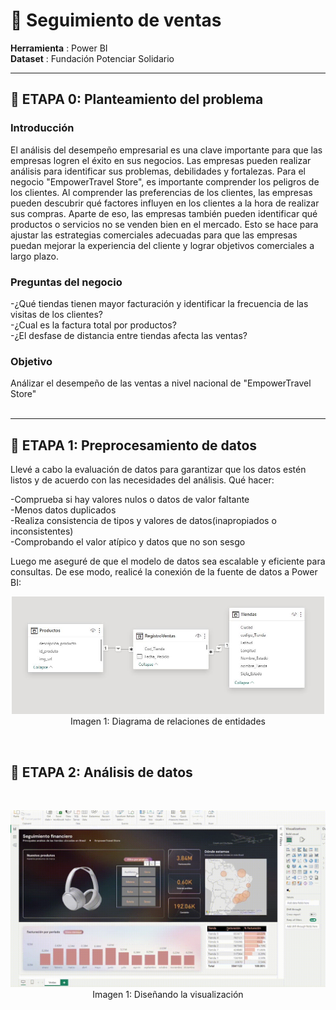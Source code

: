# 🛒 **Seguimiento de ventas**
 
**Herramienta** : Power BI <br>
**Dataset** : Fundación Potenciar Solidario <br>
 
 ---
 
## 📂 **ETAPA 0: Planteamiento del problema** 
### Introducción
El análisis del desempeño empresarial es una clave importante para que las empresas logren el éxito en sus negocios. Las empresas pueden realizar análisis para identificar sus problemas, debilidades y fortalezas. Para el negocio "EmpowerTravel Store", es importante comprender los peligros de los clientes. Al comprender las preferencias de los clientes, las empresas pueden descubrir qué factores influyen en los clientes a la hora de realizar sus compras. Aparte de eso, las empresas también pueden identificar qué productos o servicios no se venden bien en el mercado. Esto se hace para ajustar las estrategias comerciales adecuadas para que las empresas puedan mejorar la experiencia del cliente y lograr objetivos comerciales a largo plazo.

### Preguntas del negocio
-¿Qué tiendas tienen mayor facturación y identificar la frecuencia de las visitas de los clientes?  <br>
-¿Cual es la factura total por productos?  <br>
-¿El desfase de distancia entre tiendas afecta las ventas?  <br>
 
### Objetivo
Análizar el desempeño de las ventas a nivel nacional de "EmpowerTravel Store" 
<br>
<br>

---

## 📂 **ETAPA 1: Preprocesamiento de datos**
Llevé a cabo la evaluación de datos para garantizar que los datos estén listos y de acuerdo con las necesidades del análisis. 
Qué hacer:
 <br>
 
-Comprueba si hay valores nulos o datos de valor faltante <br>
-Menos datos duplicados <br>
-Realiza consistencia de tipos y valores de datos(inapropiados o inconsistentes) <br>
-Comprobando el valor atípico y datos que no son sesgo <br>

Luego me aseguré de que el modelo de datos sea escalable y eficiente para consultas. De ese modo, realicé la conexión de la fuente de datos a Power BI:
<br>

<p align="center">
  <kbd> <img width="500" alt="eer" src="https://github.com/litahu/Seguimiento_de_ventas/blob/main/Assets/ventas_0.JPG"></kbd> <br>
  Imagen 1: Diagrama de relaciones de entidades
</p>

<br>

## 📂 **ETAPA 2: Análisis de datos**
<br>

<p align="center">
  <kbd> <img width="800" alt="eer" src="https://github.com/litahu/Seguimiento_de_ventas/blob/main/Assets/muestra_power.gif"></kbd> <br>
  Imagen 1: Diseñando la visualización
</p>

<br>


